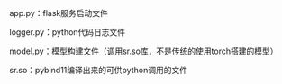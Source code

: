 app.py：flask服务启动文件

logger.py：python代码日志文件

model.py：模型构建文件（调用sr.so库，不是传统的使用torch搭建的模型）

sr.so：pybind11编译出来的可供python调用的文件

